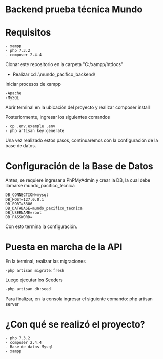 # Backend prueba técnica Mundo

# Requisitos
```
- xampp
- php 7.3.2
- composer 2.4.4
```

Clonar este repositorio en la carpeta "C:/xampp/htdocs"
- Realizar cd .\mundo_pacifico_backend\

Iniciar procesos de xampp
```
-Apache
-MySQL
```
Abrir terminal en la ubicación del proyecto y realizar composer install

Posteriormente, ingresar los siguientes comandos
```
- cp .env.example .env
- php artisan key:generate
```
Una vez realizado estos pasos, continuaremos con la configuración de la base de datos.

# Configuración de la Base de Datos
Antes, se requiere ingresar a PhPMyAdmin y crear la DB, la cual debe llamarse mundo_pacifico_tecnica
```
DB_CONNECTION=mysql
DB_HOST=127.0.0.1
DB_PORT=3306
DB_DATABASE=mundo_pacifico_tecnica
DB_USERNAME=root
DB_PASSWORD=
```
Con esto termina la configuración.

# Puesta en marcha de la API

En la terminal, realizar las migraciones
```
-php artisan migrate:fresh
```
Luego ejecutar los Seeders
```
-php artisan db:seed
```
Para finalizar, en la consola ingresar el siguiente comando: php artisan server

# ¿Con qué se realizó el proyecto?
```
- php 7.3.2
- composer 2.4.4
- Base de datos Mysql
- xampp
```
